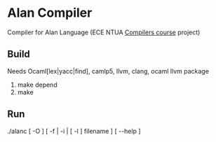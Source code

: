 # Alan Compiler
Compiler for Alan Language (ECE NTUA [Compilers course](https://courses.softlab.ntua.gr/compilers/2018a/) project)

## Build
Needs Ocaml[lex|yacc|find], camlp5, llvm, clang, ocaml llvm package
1. make depend
2. make

## Run
./alanc [ -O ] [ -f | -i | [ -l ] filename ] [ --help ]
